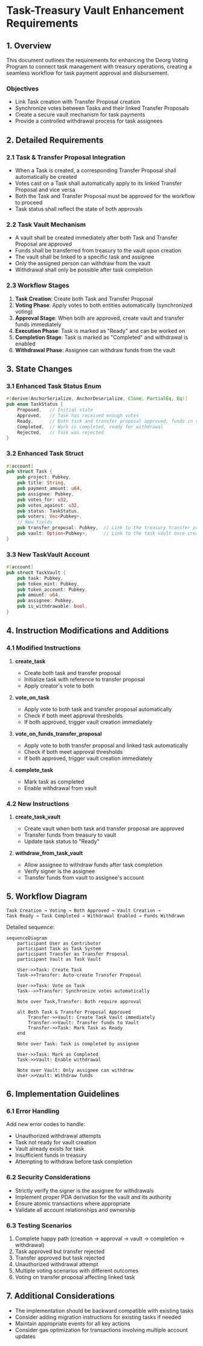 # Task-Treasury Vault Enhancement Requirements

## 1. Overview

This document outlines the requirements for enhancing the Deorg Voting Program to connect task management with treasury operations, creating a seamless workflow for task payment approval and disbursement.

### Objectives

- Link Task creation with Transfer Proposal creation
- Synchronize votes between Tasks and their linked Transfer Proposals
- Create a secure vault mechanism for task payments
- Provide a controlled withdrawal process for task assignees

## 2. Detailed Requirements

### 2.1 Task & Transfer Proposal Integration

- When a Task is created, a corresponding Transfer Proposal shall automatically be created
- Votes cast on a Task shall automatically apply to its linked Transfer Proposal and vice versa
- Both the Task and Transfer Proposal must be approved for the workflow to proceed
- Task status shall reflect the state of both approvals

### 2.2 Task Vault Mechanism

- A vault shall be created immediately after both Task and Transfer Proposal are approved
- Funds shall be transferred from treasury to the vault upon creation
- The vault shall be linked to a specific task and assignee
- Only the assigned person can withdraw from the vault
- Withdrawal shall only be possible after task completion

### 2.3 Workflow Stages

1. **Task Creation**: Create both Task and Transfer Proposal
2. **Voting Phase**: Apply votes to both entities automatically (synchronized voting)
3. **Approval Stage**: When both are approved, create vault and transfer funds immediately
4. **Execution Phase**: Task is marked as "Ready" and can be worked on
5. **Completion Stage**: Task is marked as "Completed" and withdrawal is enabled
6. **Withdrawal Phase**: Assignee can withdraw funds from the vault

## 3. State Changes

### 3.1 Enhanced Task Status Enum

```rust
#[derive(AnchorSerialize, AnchorDeserialize, Clone, PartialEq, Eq)]
pub enum TaskStatus {
    Proposed,   // Initial state
    Approved,   // Task has received enough votes
    Ready,      // Both task and transfer proposal approved, funds in vault
    Completed,  // Work is completed, ready for withdrawal
    Rejected,   // Task was rejected
}
```

### 3.2 Enhanced Task Struct

```rust
#[account]
pub struct Task {
    pub project: Pubkey,
    pub title: String,
    pub payment_amount: u64,
    pub assignee: Pubkey,
    pub votes_for: u32,
    pub votes_against: u32,
    pub status: TaskStatus,
    pub voters: Vec<Pubkey>,
    // New fields
    pub transfer_proposal: Pubkey,  // Link to the treasury transfer proposal
    pub vault: Option<Pubkey>,      // Link to the task vault once created
}
```

### 3.3 New TaskVault Account

```rust
#[account]
pub struct TaskVault {
    pub task: Pubkey,
    pub token_mint: Pubkey,
    pub token_account: Pubkey,
    pub amount: u64,
    pub assignee: Pubkey,
    pub is_withdrawable: bool,
}
```

## 4. Instruction Modifications and Additions

### 4.1 Modified Instructions

1. **create_task**

   - Create both task and transfer proposal
   - Initialize task with reference to transfer proposal
   - Apply creator's vote to both

2. **vote_on_task**

   - Apply vote to both task and transfer proposal automatically
   - Check if both meet approval thresholds
   - If both approved, trigger vault creation immediately

3. **vote_on_funds_transfer_proposal**

   - Apply vote to both transfer proposal and linked task automatically
   - Check if both meet approval thresholds
   - If both approved, trigger vault creation immediately

4. **complete_task**
   - Mark task as completed
   - Enable withdrawal from vault

### 4.2 New Instructions

1. **create_task_vault**

   - Create vault when both task and transfer proposal are approved
   - Transfer funds from treasury to vault
   - Update task status to "Ready"

2. **withdraw_from_task_vault**
   - Allow assignee to withdraw funds after task completion
   - Verify signer is the assignee
   - Transfer funds from vault to assignee's account

## 5. Workflow Diagram

```
Task Creation → Voting → Both Approved → Vault Creation →
Task Ready → Task Completed → Withdrawal Enabled → Funds Withdrawn
```

Detailed sequence:

```mermaid
sequenceDiagram
    participant User as Contributor
    participant Task as Task System
    participant Transfer as Transfer Proposal
    participant Vault as Task Vault

    User->>Task: Create Task
    Task->>Transfer: Auto-create Transfer Proposal

    User->>Task: Vote on Task
    Task-->>Transfer: Synchronize votes automatically

    Note over Task,Transfer: Both require approval

    alt Both Task & Transfer Proposal Approved
        Transfer->>Vault: Create Task Vault immediately
        Transfer->>Vault: Transfer funds to Vault
        Transfer->>Task: Mark Task as Ready
    end

    Note over Task: Task is completed by assignee

    User->>Task: Mark as Completed
    Task->>Vault: Enable withdrawal

    Note over Vault: Only assignee can withdraw
    User->>Vault: Withdraw funds
```

## 6. Implementation Guidelines

### 6.1 Error Handling

Add new error codes to handle:

- Unauthorized withdrawal attempts
- Task not ready for vault creation
- Vault already exists for task
- Insufficient funds in treasury
- Attempting to withdraw before task completion

### 6.2 Security Considerations

- Strictly verify the signer is the assignee for withdrawals
- Implement proper PDA derivation for the vault and its authority
- Ensure atomic transactions where appropriate
- Validate all account relationships and ownership

### 6.3 Testing Scenarios

1. Complete happy path (creation → approval → vault → completion → withdrawal)
2. Task approved but transfer rejected
3. Transfer approved but task rejected
4. Unauthorized withdrawal attempt
5. Multiple voting scenarios with different outcomes
6. Voting on transfer proposal affecting linked task

## 7. Additional Considerations

- The implementation should be backward compatible with existing tasks
- Consider adding migration instructions for existing tasks if needed
- Maintain appropriate events for all key actions
- Consider gas optimization for transactions involving multiple account updates
